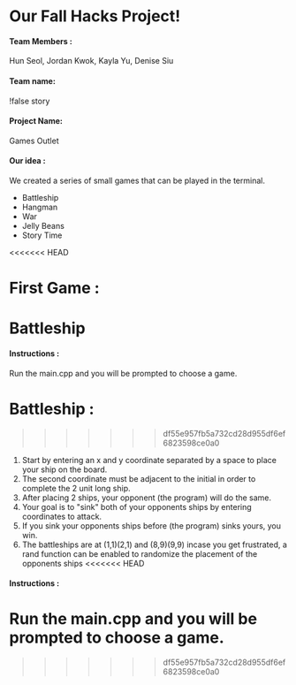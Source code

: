 
# Our Fall Hacks Project!
#### Team Members :
Hun Seol, Jordan Kwok, Kayla Yu, Denise Siu

#### Team name: 
!false story

#### Project Name: 
Games Outlet

#### Our idea : 
We created a series of small games that can be played in the terminal.
* Battleship
* Hangman
* War
* Jelly Beans
* Story Time

<<<<<<< HEAD
# First Game :
Battleship
=======
#### Instructions :
Run the main.cpp and you will be prompted to choose a game.

# Battleship :
>>>>>>> df55e957fb5a732cd28d955df6ef6823598ce0a0
1. Start by entering an x and y coordinate separated by a space to place your ship on the board.
2. The second coordinate must be adjacent to the initial in order to complete the 2 unit long ship.
3. After placing 2 ships, your opponent (the program) will do the same.
4. Your goal is to "sink" both of your opponents ships by entering coordinates to attack.
5. If you sink your opponents ships before (the program) sinks yours, you win.
6. The battleships are at (1,1)(2,1) and (8,9)(9,9) incase you get frustrated, a rand function can be enabled to randomize the placement of the opponents ships
<<<<<<< HEAD
#### Instructions :
Run the main.cpp and you will be prompted to choose a game.
=======

>>>>>>> df55e957fb5a732cd28d955df6ef6823598ce0a0
